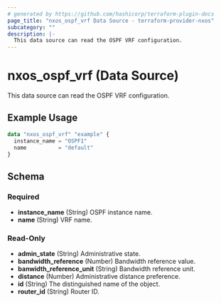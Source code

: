 ```yaml
---
# generated by https://github.com/hashicorp/terraform-plugin-docs
page_title: "nxos_ospf_vrf Data Source - terraform-provider-nxos"
subcategory: ""
description: |-
  This data source can read the OSPF VRF configuration.
---
```


# nxos_ospf_vrf (Data Source)

This data source can read the OSPF VRF configuration.

## Example Usage

```terraform
data "nxos_ospf_vrf" "example" {
  instance_name = "OSPF1"
  name          = "default"
}
```

<!-- schema generated by tfplugindocs -->
## Schema

### Required

- **instance_name** (String) OSPF instance name.
- **name** (String) VRF name.

### Read-Only

- **admin_state** (String) Administrative state.
- **bandwidth_reference** (Number) Bandwidth reference value.
- **banwidth_reference_unit** (String) Bandwidth reference unit.
- **distance** (Number) Administrative distance preference.
- **id** (String) The distinguished name of the object.
- **router_id** (String) Router ID.


